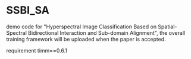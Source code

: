 # SSBI_SA
demo code for "Hyperspectral Image Classification Based on Spatial-Spectral Bidirectional Interaction and Sub-domain Alignment", the overall training framework will be uploaded when the paper is accepted.

requirement timm==0.6.1

